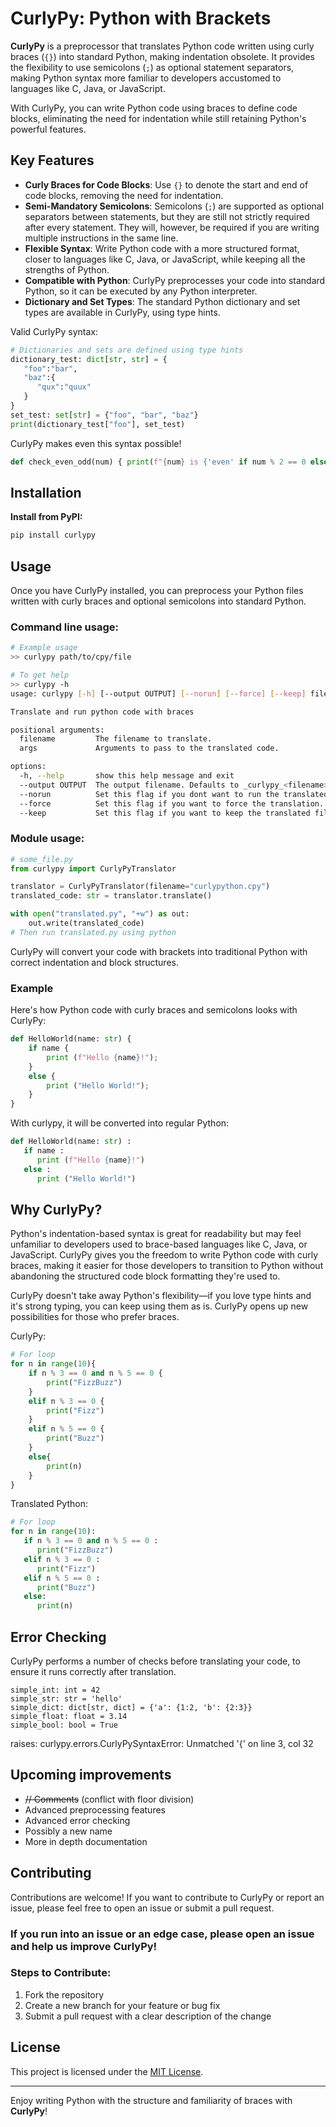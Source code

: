 # CurlyPy: Python with Brackets

**CurlyPy** is a preprocessor that translates Python code written using curly braces (`{}`) into standard Python, making indentation obsolete. It provides the flexibility to use semicolons (`;`) as optional statement separators, making Python syntax more familiar to developers accustomed to languages like C, Java, or JavaScript.

With CurlyPy, you can write Python code using braces to define code blocks, eliminating the need for indentation while still retaining Python's powerful features.

## Key Features

-   **Curly Braces for Code Blocks**: Use `{}` to denote the start and end of code blocks, removing the need for indentation.
-   **Semi-Mandatory Semicolons**: Semicolons (`;`) are supported as optional separators between statements, but they are still not strictly required after every statement. They will, however, be required if you are writing multiple instructions in the same line.
-   **Flexible Syntax**: Write Python code with a more structured format, closer to languages like C, Java, or JavaScript, while keeping all the strengths of Python.
-   **Compatible with Python**: CurlyPy preprocesses your code into standard Python, so it can be executed by any Python interpreter.
-   **Dictionary and Set Types**: The standard Python dictionary and set types are available in CurlyPy, using type hints.

Valid CurlyPy syntax:

```python
# Dictionaries and sets are defined using type hints
dictionary_test: dict[str, str] = {
   "foo":"bar",
   "baz":{
      "qux":"quux"
   }
}
set_test: set[str] = {"foo", "bar", "baz"}
print(dictionary_test["foo"], set_test)
```

CurlyPy makes even this syntax possible!

```python
def check_even_odd(num) { print(f"{num} is {'even' if num % 2 == 0 else 'odd'};"); }; check_even_odd(10); check_even_odd(7);
```

## Installation

**Install from PyPI:**

```bash
pip install curlypy
```

## Usage

Once you have CurlyPy installed, you can preprocess your Python files written with curly braces and optional semicolons into standard Python.

### Command line usage:

```bash
# Example usage
>> curlypy path/to/cpy/file

# To get help
>> curlypy -h
usage: curlypy [-h] [--output OUTPUT] [--norun] [--force] [--keep] filename ...

Translate and run python code with braces

positional arguments:
  filename         The filename to translate.
  args             Arguments to pass to the translated code.

options:
  -h, --help       show this help message and exit
  --output OUTPUT  The output filename. Defaults to _curlypy_<filename>.py
  --norun          Set this flag if you dont want to run the translated code directly after translating.
  --force          Set this flag if you want to force the translation. i.e. dont perform any checks. Can output non working code. Defaults to False.
  --keep           Set this flag if you want to keep the translated file after running it.
```

### Module usage:

```python
# some_file.py
from curlypy import CurlyPyTranslator

translator = CurlyPyTranslator(filename="curlypython.cpy")
translated_code: str = translator.translate()

with open("translated.py", "+w") as out:
    out.write(translated_code)
# Then run translated.py using python

```

CurlyPy will convert your code with brackets into traditional Python with correct indentation and block structures.

### Example

Here's how Python code with curly braces and semicolons looks with CurlyPy:

```python
def HelloWorld(name: str) {
	if name {
		print (f"Hello {name}!");
	}
	else {
		print ("Hello World!");
	}
}
```

With curlypy, it will be converted into regular Python:

```python
def HelloWorld(name: str) :
   if name :
      print (f"Hello {name}!")
   else :
      print ("Hello World!")
```

## Why CurlyPy?

Python's indentation-based syntax is great for readability but may feel unfamiliar to developers used to brace-based languages like C, Java, or JavaScript. CurlyPy gives you the freedom to write Python code with curly braces, making it easier for those developers to transition to Python without abandoning the structured code block formatting they're used to.

CurlyPy doesn't take away Python's flexibility—if you love type hints and it's strong typing, you can keep using them as is. CurlyPy opens up new possibilities for those who prefer braces.

CurlyPy:

```python
# For loop
for n in range(10){
    if n % 3 == 0 and n % 5 == 0 {
        print("FizzBuzz")
	}
    elif n % 3 == 0 {
		print("Fizz")
	}
    elif n % 5 == 0 {
		print("Buzz")
	}
    else{
        print(n)
	}
}
```

Translated Python:

```python
# For loop
for n in range(10):
   if n % 3 == 0 and n % 5 == 0 :
      print("FizzBuzz")
   elif n % 3 == 0 :
      print("Fizz")
   elif n % 5 == 0 :
      print("Buzz")
   else:
      print(n)
```

## Error Checking

CurlyPy performs a number of checks before translating your code, to ensure it runs correctly after translation.

```
simple_int: int = 42
simple_str: str = 'hello'
simple_dict: dict[str, dict] = {'a': {1:2, 'b': {2:3}}
simple_float: float = 3.14
simple_bool: bool = True
```

raises: curlypy.errors.CurlyPySyntaxError: Unmatched '{' on line 3, col 32

## Upcoming improvements

-   ~~// Comments~~ (conflict with floor division)
-   Advanced preprocessing features
-   Advanced error checking
-   Possibly a new name
-   More in depth documentation

## Contributing

Contributions are welcome! If you want to contribute to CurlyPy or report an issue, please feel free to open an issue or submit a pull request.

### If you run into an issue or an edge case, please open an issue and help us improve CurlyPy!

### Steps to Contribute:

1. Fork the repository
2. Create a new branch for your feature or bug fix
3. Submit a pull request with a clear description of the change

## License

This project is licensed under the [MIT License](LICENSE).

---

Enjoy writing Python with the structure and familiarity of braces with **CurlyPy**!
